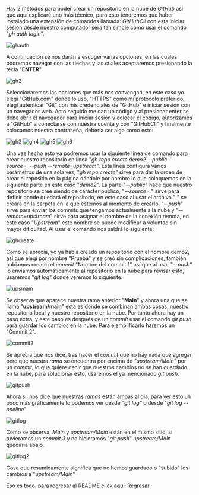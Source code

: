 Hay 2 métodos para poder crear un repositorio en la nube de *GitHub* así que aquí explicaré uno más técnico, para esto tendremos que haber instalado una extensión de comandos llamada: *GitHubCli* con esta iniciar sesión desde nuestro computador será tan simple como usar el comando "*gh auth login*".

![ghauth](../images/GHAUTH.png)

A continuación se nos darán a escoger varias opciones, en las cuales podremos navegar con las flechas y las cuales aceptaremos presionando la tecla "**ENTER**"

![gh2](../images/GHAUTH2.png)

Seleccionaremos las opciones que más nos convengan, en este caso yo elegí "GitHub.com" donde lo uso, "HTTPS" como mi protocolo preferido, elegí autenticar "Git" con mis credenciales de "GitHub" e iniciar sesión con un navegador web. Acto seguido me dan un código y al presionar enter se debe abrir el navegador para iniciar sesión y colocar el código, autorizamos a "GitHub" a conectarse con nuestra cuenta y con "GitHubCli" y finalmente colocamos nuestra contraseña, debería ser algo como esto: 

![gh3](../images/gh3.png)
![gh4](../images/Gh4.png)
![gh5](../images/gh5.png)
![gh6](../images/gh6.png)

Una vez hecho esto ya podremos usar la siguiente línea de comando para crear nuestro repositorio en linea "*gh repo create demo2 --public --source=. --push --remote=upstream*". Esta línea configura varios parámetros de una sola vez, "*gh repo create*" sirve para dar la orden de crear el repositio en la página dándole por nombre lo que coloquemos en la siguiente parte en este caso "*demo2*". La parte "*--public*" hace que nuestro repositorio se cree siendo de carácter público, "*--source=.*" sirve para definir donde quedará el repositorio, en este caso al usar el archivo "*.*" se creará en la carpeta en la que estemos al momento de crearlo, "*--push*" sirve para enviar los commits que tengamos actualmente a la nube y "*--remote=upstream*" sirve para asignar el nombre de la conexión remota, en este caso "*Upstream*" este nombre se puede modificar a voluntad sin mayor dificultad. Al usar el comando nos saldrá lo siguiente:

![ghcreate](../images/ghcreate.png)

Como se aprecia, yo ya había creado un repositorio con el nombre demo2, así que elegí por nombre "Prueba" y se creó sin complicaciones, también habiamos creado el *commit* "Nombre del commit 1" así que al usar "*--push*" lo enviamos automáticamente al repositorio en la nube para revisar esto, usaremos "*git log*" donde veremos lo siguiente:

![upsmain](../images/upsmain.png)

Se observa que aparece nuestra rama anterior "**Main**" y ahora una que se llama "**upstream/main**" esta es donde se combinan ambas cosas, nuestro repositorio local y nuestro repositorio en la nube. Por tanto ahora hay un paso extra, y este paso es después de un *commit* usar el comando *git push* para guardar los cambios en la nube. Para ejemplificarlo haremos un "Commit 2".

![commit2](/images/commit2.png)

Se aprecia que nos dice, tras hacer el *commit* que no hay nada que agregar, pero que nuestra *rama* se encuentra por encima de *"upstream/Main"* por un *commit*, lo que quiere decir que nuestros cambios no se han guardado en la nube, para solucionar esto, usaremos el ya mencionado *git push*.

![gitpush](/images/gitpush.png)

Ahora sí, nos dice que nuestras *ramas* están ambas al día, para ver esto un poco más gráficamente lo podemos ver desde *"git log"* o desde "*git log --oneline*"

![gitlog](/images/gitlogoneline.png)
 
 Como se observa, *Main* y *upstream/Main* están en el mismo sitio, si tuvieramos un *commit 3* y no hicieramos "*git push*" *upstream/Main* quedaría abajo.

 ![gitlog2](/images/Gitlogoneline2.png)

 Cosa que resumidamente significa que no hemos guardado o "subido" los cambios a "*upstream/Main*"

 Eso es todo, para regresar al README click aquí: [Regresar](/README.md)
 
  